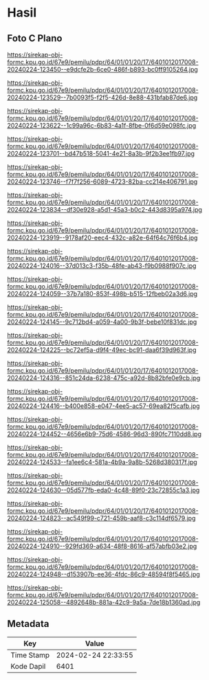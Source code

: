 # Hasil

## Foto C Plano

https://sirekap-obj-formc.kpu.go.id/67e9/pemilu/pdpr/64/01/01/20/17/6401012017008-20240224-123450--e9dcfe2b-6ce0-486f-b893-bc0ff9105264.jpg

https://sirekap-obj-formc.kpu.go.id/67e9/pemilu/pdpr/64/01/01/20/17/6401012017008-20240224-123529--7b0093f5-f2f5-426d-8e88-431bfab87de6.jpg

https://sirekap-obj-formc.kpu.go.id/67e9/pemilu/pdpr/64/01/01/20/17/6401012017008-20240224-123622--1c99a96c-6b83-4a1f-8fbe-0f6d59e098fc.jpg

https://sirekap-obj-formc.kpu.go.id/67e9/pemilu/pdpr/64/01/01/20/17/6401012017008-20240224-123701--bd47b518-5041-4e21-8a3b-9f2b3ee1fb97.jpg

https://sirekap-obj-formc.kpu.go.id/67e9/pemilu/pdpr/64/01/01/20/17/6401012017008-20240224-123746--f7f7f256-6089-4723-82ba-cc214e406791.jpg

https://sirekap-obj-formc.kpu.go.id/67e9/pemilu/pdpr/64/01/01/20/17/6401012017008-20240224-123834--df30e928-a5d1-45a3-b0c2-443d8395a974.jpg

https://sirekap-obj-formc.kpu.go.id/67e9/pemilu/pdpr/64/01/01/20/17/6401012017008-20240224-123919--9178af20-eec4-432c-a82e-64f64c76f6b4.jpg

https://sirekap-obj-formc.kpu.go.id/67e9/pemilu/pdpr/64/01/01/20/17/6401012017008-20240224-124016--37d013c3-f35b-48fe-ab43-f9b0988f907c.jpg

https://sirekap-obj-formc.kpu.go.id/67e9/pemilu/pdpr/64/01/01/20/17/6401012017008-20240224-124059--37b7a180-853f-498b-b515-12fbeb02a3d6.jpg

https://sirekap-obj-formc.kpu.go.id/67e9/pemilu/pdpr/64/01/01/20/17/6401012017008-20240224-124145--9c712bd4-a059-4a00-9b3f-bebe10f831dc.jpg

https://sirekap-obj-formc.kpu.go.id/67e9/pemilu/pdpr/64/01/01/20/17/6401012017008-20240224-124225--bc72ef5a-d9f4-49ec-bc91-daa6f39d963f.jpg

https://sirekap-obj-formc.kpu.go.id/67e9/pemilu/pdpr/64/01/01/20/17/6401012017008-20240224-124316--851c24da-6238-475c-a92d-8b82bfe0e9cb.jpg

https://sirekap-obj-formc.kpu.go.id/67e9/pemilu/pdpr/64/01/01/20/17/6401012017008-20240224-124416--b400e858-e047-4ee5-ac57-69ea82f5cafb.jpg

https://sirekap-obj-formc.kpu.go.id/67e9/pemilu/pdpr/64/01/01/20/17/6401012017008-20240224-124452--4656e6b9-75d6-4586-96d3-890fc7110dd8.jpg

https://sirekap-obj-formc.kpu.go.id/67e9/pemilu/pdpr/64/01/01/20/17/6401012017008-20240224-124533--fa1ee6c4-581a-4b9a-9a8b-5268d380317f.jpg

https://sirekap-obj-formc.kpu.go.id/67e9/pemilu/pdpr/64/01/01/20/17/6401012017008-20240224-124630--05d577fb-eda0-4c48-89f0-23c72855c1a3.jpg

https://sirekap-obj-formc.kpu.go.id/67e9/pemilu/pdpr/64/01/01/20/17/6401012017008-20240224-124823--ac549f99-c721-459b-aaf8-c3c114df6579.jpg

https://sirekap-obj-formc.kpu.go.id/67e9/pemilu/pdpr/64/01/01/20/17/6401012017008-20240224-124910--929fd369-a634-48f8-8616-af57abfb03e2.jpg

https://sirekap-obj-formc.kpu.go.id/67e9/pemilu/pdpr/64/01/01/20/17/6401012017008-20240224-124948--d153907b-ee36-4fdc-86c9-48594f8f5465.jpg

https://sirekap-obj-formc.kpu.go.id/67e9/pemilu/pdpr/64/01/01/20/17/6401012017008-20240224-125058--4892648b-881a-42c9-9a5a-7de18b1360ad.jpg


## Metadata

| Key        | Value               |
| ---------- | ------------------- |
| Time Stamp | 2024-02-24 22:33:55 |
| Kode Dapil | 6401                |



